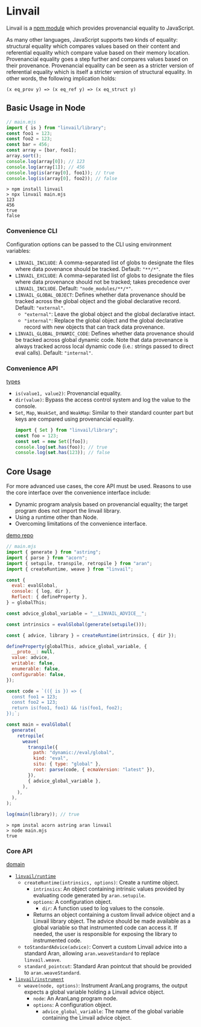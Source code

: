 # Linvail

Linvail is a [npm module](https://www.npmjs.com/linvail) which provides
provenancial equality to JavaScript.

As many other languages, JavaScript supports two kinds of equality: structural
equality which compares values based on their content and referential equality
which compare value based on their memory location. Provenancial equality goes a
step further and compares values based on their provenance. Provenancial
equality can be seen as a stricter version of referential equality which is
itself a stricter version of structural equality. In other words, the following
implication holds:

```
(x eq_prov y) => (x eq_ref y) => (x eq_struct y)
```

## Basic Usage in Node

```mjs
// main.mjs
import { is } from "linvail/library";
const foo1 = 123;
const foo2 = 123;
const bar = 456;
const array = [bar, foo1];
array.sort();
console.log(array[0]); // 123
console.log(array[1]); // 456
console.log(is(array[0], foo1)); // true
console.log(is(array[0], foo2)); // false
```

```
> npm install linvail
> npx linvail main.mjs
123
456
true
false
```

### Convenience CLI

Configuration options can be passed to the CLI using environment variables:

- `LINVAIL_INCLUDE`: A comma-separated list of globs to designate the files
  where data povenance should be tracked. Default: `"**/*"`.
- `LINVAIL_EXCLUDE`: A comma-separated list of globs to designate the files
  where data provenance should not be tracked; takes precedence over
  `LINVAIL_INCLUDE`. Default: `"node_modules/**/*"`.
- `LINVAIL_GLOBAL_OBJECT`: Defines whether data provenance should be tracked
  across the global object and the global declarative record. Default:
  `"external"`.
  - `"external"`: Leave the global object and the global declarative intact.
  - `"internal"`: Replace the global object and the global declarative record
    with new objects that can track data provenance.
- `LINVAIL_GLOBAL_DYNAMIC_CODE`: Defines whether data provenance should be
  tracked across global dynamic code. Note that data provenance is always
  tracked across local dynamic code (i.e.: strings passed to direct eval calls).
  Default: `"internal"`.

### Convenience API

[types](./lib/library/library.d.ts)

- `is(value1, value2)`: Provenancial equality.
- `dir(value)`: Bypass the access control system and log the value to the
  console.
- `Set`, `Map`, `WeakSet`, and `WeakMap`: Similar to their standard counter part
  but keys are compared using provenancial equality.
  ```mjs
  import { Set } from "linvail/library";
  const foo = 123;
  const set = new Set([foo]);
  console.log(set.has(foo)); // true
  console.log(set.has(123)); // false
  ```

## Core Usage

For more advanced use cases, the core API must be used. Reasons to use the core
interface over the convenience interface include:

- Dynamic program analysis based on provenancial equality; the target program
  does not import the linvail library.
- Using a runtime other than Node.
- Overcoming limitations of the convenience interface.

[demo repo](https://github.com/lachrist/aran-linvail)

```mjs
// main.mjs
import { generate } from "astring";
import { parse } from "acorn";
import { setupile, transpile, retropile } from "aran";
import { createRuntime, weave } from "linvail";

const {
  eval: evalGlobal,
  console: { log, dir },
  Reflect: { defineProperty },
} = globalThis;

const advice_global_variable = "__LINVAIL_ADVICE__";

const intrinsics = evalGlobal(generate(setupile()));

const { advice, library } = createRuntime(intrinsics, { dir });

defineProperty(globalThis, advice_global_variable, {
  __proto__: null,
  value: advice,
  writable: false,
  enumerable: false,
  configurable: false,
});

const code = `(({ is }) => {
  const foo1 = 123;
  const foo2 = 123;
  return is(foo1, foo1) && !is(foo1, foo2);
});`;

const main = evalGlobal(
  generate(
    retropile(
      weave(
        transpile({
          path: "dynamic://eval/global",
          kind: "eval",
          situ: { type: "global" },
          root: parse(code, { ecmaVersion: "latest" }),
        }),
        { advice_global_variable },
      ),
    ),
  ),
);

log(main(library)); // true
```

```
> npm instal acorn astring aran linvail
> node main.mjs
true
```

### Core API

[domain](./lib/runtime/domain.d.ts)

- [`linvail/runtime`](./lib/runtime.d.ts)
  - `createRuntime(intrinsics, options)`: Create a runtime object.
    - `intrinsics`: An object containing intrinsic values provided by evaluating
      code generated by `aran.setupile`.
    - `options`: A configuration object.
      - `dir`: A function used to log values to the console.
    - Returns an object containing a custom linvail advice object and a Linvail
      library object. The advice should be made available as a global variable
      so that instrumented code can access it. If needed, the user is
      responsible for exposing the library to instrumented code.
  - `toStandardAdvice(advice)`: Convert a custom Linvail advice into a standard
    Aran, allowing `aran.weaveStandard` to replace `linvail.weave`.
  - `standard_pointcut`: Standard Aran pointcut that should be provided to
    `aran.weaveStandard`.
- [`linvail/instrument`](./lib/instrument.d.ts)
  - `weave(node, options)`: Instrument AranLang programs, the output expects a
    global variable holding a Linvail advice object.
    - `node`: An AranLang program node.
    - `options`: A configuration object.
      - `advice_global_variable`: The name of the global variable containing the
        Linvail advice object.
